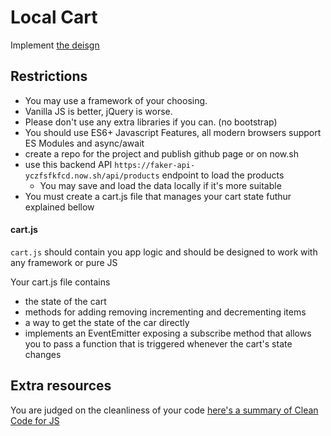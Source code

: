 # Local Cart

Implement [the deisgn](https://www.figma.com/file/YdHvYic4a8F0Hu7l6YQnDhvr/CartTask?node-id=0%3A1)

## Restrictions

- You may use a framework of your choosing.
- Vanilla JS is better, jQuery is worse.
- Please don't use any extra libraries if you can. (no bootstrap)
- You should use ES6+ Javascript Features, all modern browsers support ES Modules and async/await
- create a repo for the project and publish github page or on now.sh
- use this backend API `https://faker-api-yczfsfkfcd.now.sh/api/products` endpoint to load the products
    - You may save and load the data locally if it's more suitable
- You must create a cart.js file that manages your cart state futhur explained bellow

#### cart.js

`cart.js` should contain you app logic and should be designed to work with any framework or pure JS

Your cart.js file contains
- the state of the cart 
- methods for adding removing incrementing and decrementing items
- a way to get the state of the car directly
- implements an EventEmitter exposing a subscribe method that allows you to pass a function that is triggered whenever the cart's state changes

## Extra resources

You are judged on the cleanliness of your code [here's a summary of Clean Code for JS](https://github.com/ryanmcdermott/clean-code-javascript)



